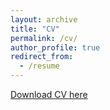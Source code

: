 ```yaml
---
layout: archive
title: "CV"
permalink: /cv/
author_profile: true
redirect_from:
  - /resume
---
```


[Download CV here](https://github.com/Subramanye/Subramanye.github.io/blob/master/files/Ram_new_CV.pdf)

